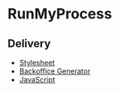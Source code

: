 # RunMyProcess

## Delivery

-  [Stylesheet](/delivery-stylesheet)
-  [Backoffice Generator](/delivery-collection)
-  [JavaScript](/delivery-javascript)

